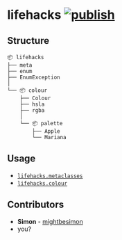 # lifehacks [![publish](https://github.com/mightbesimon/lifehacks/actions/workflows/publish.yml/badge.svg)](https://github.com/mightbesimon/lifehacks)

## Structure

```plaintext
📦 lifehacks
├── meta
├── enum
├── EnumException
│
└── 📦 colour
    ├── Colour
    ├── hsla
    ├── rgba
    │
    └── 📦 palette
        ├── Apple
        └── Mariana
```

## Usage

- [`lifehacks.metaclasses`](https://github.com/mightbesimon/lifehacks.metaclasses/#readme)
- [`lifehacks.colour`](https://github.com/mightbesimon/lifehacks.colour/#readme)

## Contributors

- **Simon** - [mightbesimon](https://github.com/mightbesimon)
- you?
